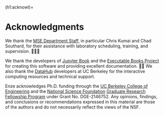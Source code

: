 (h1:acknowl)=
# Acknowledgments

We thank the [MSE Department Staff](https://mse.berkeley.edu/staff/), in particular Chris Kumai and Chad Southard, for their assistance with laboratory scheduling, training, and supervision. 🧑🏼‍🔬

We thank the developers of [Jupyter Book](https://jupyterbook.org/intro.html) and the [Executable Books Project](https://executablebooks.org/en/latest/index.html) for creating this software and providing excellent documentation. 🙏🏼
We also thank the [DataHub](https://datahub.berkeley.edu/) developers at UC Berkeley for the interactive computing resources and technical support.

Enze acknowledges Ph.D. funding through the [UC Berkeley College of Engineering](https://engineering.berkeley.edu/) and the [National Science Foundation](https://www.nsf.gov/) [Graduate Research Fellowship Program](https://www.nsfgrfp.org/) under Grant No. DGE-2146752.
Any opinions, findings, and conclusions or recommendations expressed in this material are those of the authors and do not necessarily reflect the views of the NSF.
